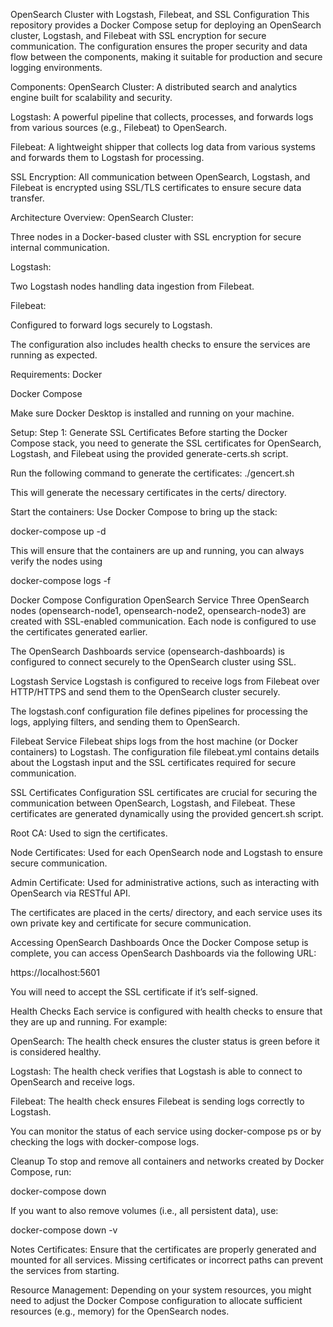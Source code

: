 OpenSearch Cluster with Logstash, Filebeat, and SSL Configuration
This repository provides a Docker Compose setup for deploying an OpenSearch cluster, Logstash, and Filebeat with SSL encryption for secure communication. The configuration ensures the proper security and data flow between the components, making it suitable for production and secure logging environments.

Components:
OpenSearch Cluster: A distributed search and analytics engine built for scalability and security.

Logstash: A powerful pipeline that collects, processes, and forwards logs from various sources (e.g., Filebeat) to OpenSearch.

Filebeat: A lightweight shipper that collects log data from various systems and forwards them to Logstash for processing.

SSL Encryption: All communication between OpenSearch, Logstash, and Filebeat is encrypted using SSL/TLS certificates to ensure secure data transfer.

Architecture Overview:
OpenSearch Cluster:

Three nodes in a Docker-based cluster with SSL encryption for secure internal communication.

Logstash:

Two Logstash nodes handling data ingestion from Filebeat.

Filebeat:

Configured to forward logs securely to Logstash.

The configuration also includes health checks to ensure the services are running as expected.

Requirements:
Docker

Docker Compose

Make sure Docker Desktop is installed and running on your machine.

Setup:
Step 1: Generate SSL Certificates
Before starting the Docker Compose stack, you need to generate the SSL certificates for OpenSearch, Logstash, and Filebeat using the provided generate-certs.sh script.

Run the following command to generate the certificates:
./gencert.sh

This will generate the necessary certificates in the certs/ directory.

Start the containers: Use Docker Compose to bring up the stack:

docker-compose up -d

This will ensure that the containers are up and running, you can always verify the nodes using

docker-compose logs -f

Docker Compose Configuration
OpenSearch Service
Three OpenSearch nodes (opensearch-node1, opensearch-node2, opensearch-node3) are created with SSL-enabled communication. Each node is configured to use the certificates generated earlier.

The OpenSearch Dashboards service (opensearch-dashboards) is configured to connect securely to the OpenSearch cluster using SSL.

Logstash Service
Logstash is configured to receive logs from Filebeat over HTTP/HTTPS and send them to the OpenSearch cluster securely.

The logstash.conf configuration file defines pipelines for processing the logs, applying filters, and sending them to OpenSearch.

Filebeat Service
Filebeat ships logs from the host machine (or Docker containers) to Logstash. The configuration file filebeat.yml contains details about the Logstash input and the SSL certificates required for secure communication.

SSL Certificates Configuration
SSL certificates are crucial for securing the communication between OpenSearch, Logstash, and Filebeat. These certificates are generated dynamically using the provided gencert.sh script.

Root CA: Used to sign the certificates.

Node Certificates: Used for each OpenSearch node and Logstash to ensure secure communication.

Admin Certificate: Used for administrative actions, such as interacting with OpenSearch via RESTful API.

The certificates are placed in the certs/ directory, and each service uses its own private key and certificate for secure communication.

Accessing OpenSearch Dashboards
Once the Docker Compose setup is complete, you can access OpenSearch Dashboards via the following URL:

https://localhost:5601

You will need to accept the SSL certificate if it’s self-signed.

Health Checks
Each service is configured with health checks to ensure that they are up and running. For example:

OpenSearch: The health check ensures the cluster status is green before it is considered healthy.

Logstash: The health check verifies that Logstash is able to connect to OpenSearch and receive logs.

Filebeat: The health check ensures Filebeat is sending logs correctly to Logstash.

You can monitor the status of each service using docker-compose ps or by checking the logs with docker-compose logs.

Cleanup
To stop and remove all containers and networks created by Docker Compose, run:

docker-compose down

If you want to also remove volumes (i.e., all persistent data), use:

docker-compose down -v

Notes
Certificates: Ensure that the certificates are properly generated and mounted for all services. Missing certificates or incorrect paths can prevent the services from starting.

Resource Management: Depending on your system resources, you might need to adjust the Docker Compose configuration to allocate sufficient resources (e.g., memory) for the OpenSearch nodes.




